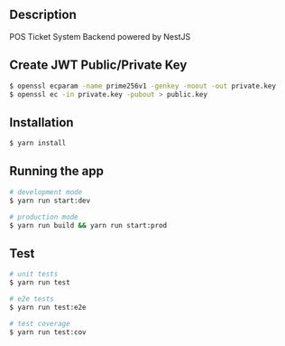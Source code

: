 ## Description

POS Ticket System Backend powered by NestJS

## Create JWT Public/Private Key

```bash
$ openssl ecparam -name prime256v1 -genkey -noout -out private.key
$ openssl ec -in private.key -pubout > public.key
```

## Installation

```bash
$ yarn install
```

## Running the app

```bash
# development mode
$ yarn run start:dev

# production mode
$ yarn run build && yarn run start:prod
```

## Test

```bash
# unit tests
$ yarn run test

# e2e tests
$ yarn run test:e2e

# test coverage
$ yarn run test:cov
```